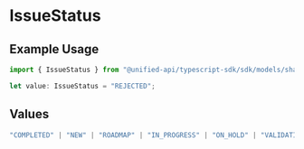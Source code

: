 # IssueStatus

## Example Usage

```typescript
import { IssueStatus } from "@unified-api/typescript-sdk/sdk/models/shared";

let value: IssueStatus = "REJECTED";
```

## Values

```typescript
"COMPLETED" | "NEW" | "ROADMAP" | "IN_PROGRESS" | "ON_HOLD" | "VALIDATING" | "REJECTED" | "UP_NEXT"
```